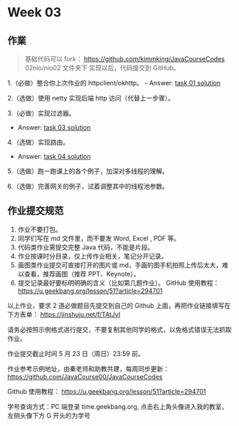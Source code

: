 # Week 03
## 作業
> 基础代码可以 fork：  https://github.com/kimmking/JavaCourseCodes
> 02nio/nio02 文件夹下
> 实现以后，代码提交到 GitHub。

1.（必做）整合你上次作业的 httpclient/okhttp。
    - Answer: [task 01 solution](https://github.com/ajdfajdfl2003/JAVA-003/tree/main/Week_03/task01)

2.（选做）使用 netty 实现后端 http 访问（代替上一步骤）。

3.（必做）实现过滤器。
- Answer: [task 03 solution](https://github.com/ajdfajdfl2003/JAVA-003/tree/main/Week_03/task03)

4.（选做）实现路由。
- Answer: [task 04 solution](https://github.com/ajdfajdfl2003/JAVA-003/tree/main/Week_03/task04)

5.（选做）跑一跑课上的各个例子，加深对多线程的理解。

6.（选做）完善网关的例子，试着调整其中的线程池参数。

## 作业提交规范
1. 作业不要打包。
2. 同学们写在 md 文件里，而不要发 Word, Excel , PDF 等。
3. 代码类作业需提交完整 Java 代码，不能是片段。
4. 作业按课时分目录，仅上传作业相关，笔记分开记录。
5. 画图类作业提交可直接打开的图片或 md，手画的图手机拍照上传后太大，难以查看，推荐画图（推荐 PPT、Keynote）。
6. 提交记录最好要标明明确的含义（比如第几题作业）。 GitHub 使用教程： https://u.geekbang.org/lesson/51?article=294701

以上作业，要求 2 道必做题目先提交到自己的 Github 上面，再把作业链接填写在下方表单： https://jinshuju.net/f/TAtJyI

请务必按照示例格式进行提交，不要复制其他同学的格式，以免格式错误无法抓取作业。

作业提交截止时间 5 月 23 日（周日）23:59 前。

作业参考示例地址，由秦老师和助教共建，每周同步更新：  https://github.com/JavaCourse00/JavaCourseCodes

Github 使用教程：  https://u.geekbang.org/lesson/51?article=294701

学号查询方式：PC 端登录 time.geekbang.org, 点击右上角头像进入我的教室，左侧头像下方 G 开头的为学号
